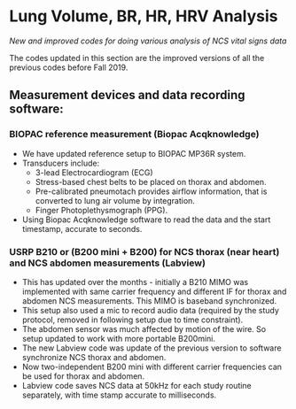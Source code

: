 # Lung Volume, BR, HR, HRV Analysis

*New and improved codes for doing various analysis of NCS vital signs data*

The codes updated in this section are the improved versions of all the previous codes before Fall 2019. 

## Measurement devices and data recording software:

### BIOPAC reference measurement (Biopac Acqknowledge)
* We have updated reference setup to BIOPAC MP36R system.
* Transducers include:
	* 3-lead Electrocardiogram (ECG)
	* Stress-based chest belts to be placed on thorax and abdomen.
	* Pre-calibrated pneumotach provides airflow information, that is converted to lung air volume by integration.
	* Finger Photoplethysmograph (PPG).
* Using Biopac Acqknowledge software to read the data and the start timestamp, accurate to seconds.

### USRP B210 or (B200 mini + B200) for NCS thorax (near heart) and NCS abdomen measurements (Labview)
* This has updated over the months - initially a B210 MIMO was implemented with same carrier frequency and different IF for thorax and abdomen NCS measurements. This MIMO is baseband synchronized.
* This setup also used a mic to record audio data (required by the study protocol, removed in following setup due to time constraint).
* The abdomen sensor was much affected by motion of the wire. So setup updated to work with more portable B200mini.
* The new Labview code was update of the previous version to software synchronize NCS thorax and abdomen.
* Now two-independent B200 mini with different carrier frequencies can be used for thorax and abdomen. 
* Labview code saves NCS data at 50kHz for each study routine separately, with time stamp accurate to milliseconds.




